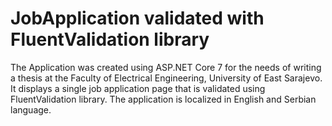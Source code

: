 # JobApplication validated with FluentValidation library
The Application was created using ASP.NET Core 7 for the needs of writing a thesis at the Faculty of Electrical Engineering, University of East Sarajevo. It displays a single job application page that is validated using FluentValidation library. The application is localized in English and Serbian language.

